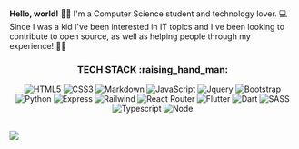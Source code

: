 **Hello, world!** 🧑‍🚀 I'm a Computer Science student and technology lover. 💻 Since I was a kid I've been interested in IT topics and I've been looking to contribute to open source, as well as helping people through my experience! 🐱‍🏍
<div align="center">

<h3>TECH STACK :raising_hand_man:</h3>

![HTML5](https://img.shields.io/badge/-HTML5-1a1a1a?style=for-the-badge&logo=HTML5&logoColor=FF2020)
![CSS3](https://img.shields.io/badge/-CSS3-1a1a1a?style=for-the-badge&logo=CSS3&logoColor=FF2020)
![Markdown](http://img.shields.io/badge/-Markdown-1a1a1a?style=for-the-badge&logo=Markdown&logoColor=FF2020)
![JavaScript](https://img.shields.io/badge/-JavaScript-1a1a1a?style=for-the-badge&logo=javascript&logoColor=FF2020)
![Jquery](https://img.shields.io/badge/jQuery-1a1a1a?style=for-the-badge&logo=jquery&logoColor=FF2020)
![Bootstrap](https://img.shields.io/badge/Bootstrap-1a1a1a?style=for-the-badge&logo=bootstrap&logoColor=FF2020)
![Python](https://img.shields.io/badge/Python-1a1a1a?style=for-the-badge&logo=python&logoColor=FF2020)
![Express](https://img.shields.io/badge/Express.js-1a1a1a?style=for-the-badge&logo=express&logoColor=ff2020)
![Railwind](https://img.shields.io/badge/Tailwind_CSS-1a1a1a?style=for-the-badge&logo=tailwind-css&logoColor=ff2020)
![React Router](https://img.shields.io/badge/React_Router-1a1a1a?style=for-the-badge&logo=react-router&logoColor=ff2020)
![Flutter](https://img.shields.io/badge/Flutter-1a1a1a?style=for-the-badge&logo=flutter&logoColor=ff2020)
![Dart](https://img.shields.io/badge/Dart-1a1a1a?style=for-the-badge&logo=dart&logoColor=ff2020)
![SASS](https://img.shields.io/badge/Sass-1a1a1a?style=for-the-badge&logo=sass&logoColor=ff2020)
![Typescript](https://img.shields.io/badge/TypeScript-1a1a1a?style=for-the-badge&logo=typescript&logoColor=ff2020)
![Node](https://img.shields.io/badge/Node.js-1a1a1a?style=for-the-badge&logo=node.js&logoColor=ff2020)
    
</div>

<br/>

<img src="https://github-readme-stats.vercel.app/api?username=codingastro&title_color=FF2020&text_color=FFFFFF&bg_color=1A1A1A&icon_color=FF2020&show_icons=true">
</img>

<br/>
